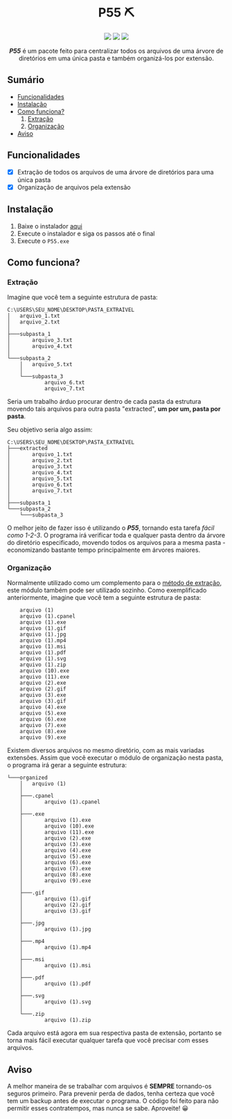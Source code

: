 <h1 align="center">P55 ⛏</h1>

<p align="center">
    <img src="https://img.shields.io/badge/versão-2.0.0-brightgreen"> <img src="https://img.shields.io/badge/funcionalidade-Organização%20de%20arquivos-orange"> <img src="https://img.shields.io/badge/ferramentas-utilidades-blue">
</p>

<p align="center"><b><i>P55</i></b> é um pacote feito para centralizar todos os arquivos de uma árvore de diretórios em uma única pasta e também organizá-los por extensão.</p>

## Sumário

- [Funcionalidades](#funcionalidades)
- [Instalação](#instalação)
- [Como funciona?](#como-funciona)
    1. [Extração](#extração)
    2. [Organização](#organização)
- [Aviso](#aviso)

## Funcionalidades

- [x] Extração de todos os arquivos de uma árvore de diretórios para uma única pasta
- [x] Organização de arquivos pela extensão

## Instalação 

   1. Baixe o instalador <a href="https://github.com/pzzzl/p55/raw/master/installer.zip">aqui</a> 
   2. Execute o instalador e siga os passos até o final
   3. Execute o `P55.exe`

## Como funciona?

### Extração

Imagine que você tem a seguinte estrutura de pasta:

```
C:\USERS\SEU_NOME\DESKTOP\PASTA_EXTRAÍVEL
│   arquivo_1.txt
│   arquivo_2.txt
│
├───subpasta_1
│       arquivo_3.txt
│       arquivo_4.txt
│
└───subpasta_2
    │   arquivo_5.txt
    │
    └───subpasta_3
            arquivo_6.txt
            arquivo_7.txt
```

Seria um trabalho árduo procurar dentro de cada pasta da estrutura movendo tais arquivos para outra pasta "extracted", <b>um por um, pasta por pasta</b>.

Seu objetivo seria algo assim:

```
C:\USERS\SEU_NOME\DESKTOP\PASTA_EXTRAÍVEL
├───extracted
│       arquivo_1.txt
│       arquivo_2.txt
│       arquivo_3.txt
│       arquivo_4.txt
│       arquivo_5.txt
│       arquivo_6.txt
│       arquivo_7.txt
│
├───subpasta_1
└───subpasta_2
    └───subpasta_3
```

O melhor jeito de fazer isso é utilizando o <b><i>P55</i></b>, tornando esta tarefa <i>fácil como 1-2-3</i>. O programa irá verificar toda e qualquer pasta dentro da árvore do diretório especificado, movendo todos os arquivos para a mesma pasta - economizando bastante tempo principalmente em árvores maiores.

### Organização

Normalmente utilizado como um complemento para o [método de extração](#extração), este módulo também pode ser utilizado sozinho. Como exemplificado anteriormente, imagine que você tem a seguinte estrutura de pasta:

```
    arquivo (1)
    arquivo (1).cpanel
    arquivo (1).exe
    arquivo (1).gif
    arquivo (1).jpg
    arquivo (1).mp4
    arquivo (1).msi
    arquivo (1).pdf
    arquivo (1).svg
    arquivo (1).zip
    arquivo (10).exe
    arquivo (11).exe
    arquivo (2).exe
    arquivo (2).gif
    arquivo (3).exe
    arquivo (3).gif
    arquivo (4).exe
    arquivo (5).exe
    arquivo (6).exe
    arquivo (7).exe
    arquivo (8).exe
    arquivo (9).exe
```

Existem diversos arquivos no mesmo diretório, com as mais variadas extensões. Assim que você executar o módulo de organização nesta pasta, o programa irá gerar a seguinte estrutura:

```
└───organized
    │   arquivo (1)
    │
    ├───.cpanel
    │       arquivo (1).cpanel
    │
    ├───.exe
    │       arquivo (1).exe
    │       arquivo (10).exe
    │       arquivo (11).exe
    │       arquivo (2).exe
    │       arquivo (3).exe
    │       arquivo (4).exe
    │       arquivo (5).exe
    │       arquivo (6).exe
    │       arquivo (7).exe
    │       arquivo (8).exe
    │       arquivo (9).exe
    │
    ├───.gif
    │       arquivo (1).gif
    │       arquivo (2).gif
    │       arquivo (3).gif
    │
    ├───.jpg
    │       arquivo (1).jpg
    │
    ├───.mp4
    │       arquivo (1).mp4
    │
    ├───.msi
    │       arquivo (1).msi
    │
    ├───.pdf
    │       arquivo (1).pdf
    │
    ├───.svg
    │       arquivo (1).svg
    │
    └───.zip
            arquivo (1).zip
```

Cada arquivo está agora em sua respectiva pasta de extensão, portanto se torna mais fácil executar qualquer tarefa que você precisar com esses arquivos.

## Aviso 
  A melhor maneira de se trabalhar com arquivos é <b>SEMPRE</b> tornando-os seguros primeiro. Para prevenir perda de dados, tenha certeza que você tem um backup antes de executar o programa. O código foi feito para não permitir esses contratempos, mas nunca se sabe. Aproveite! 😀
